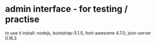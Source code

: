 # admin interface - for testing / practise
to use it
install:
    nodejs, 
    bootstrap-5.1.0, 
    font-awesome 4.7.0, 
    json-server 0.16.3
